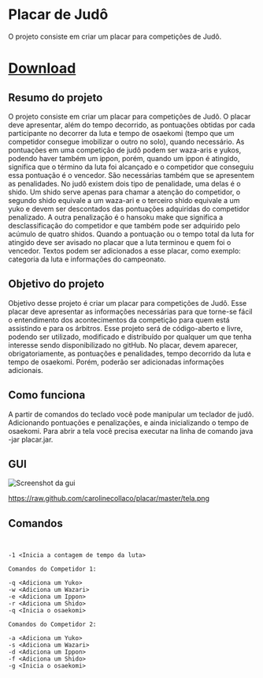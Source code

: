 Placar de Judô
======

O projeto consiste em criar um placar para competições de Judô.

[Download](https://www.dropbox.com/s/ye30hasvblir0l2/placar.jar)
============


Resumo do projeto
---------------------
O projeto consiste em criar um placar para competições de Judô. O placar deve apresentar, além do tempo decorrido, as pontuações obtidas por cada participante no decorrer da luta e tempo de osaekomi (tempo que um competidor consegue imobilizar o outro no solo), quando necessário. As pontuações em uma competição de judô podem ser waza-aris e yukos, podendo haver também um ippon, porém, quando um ippon é atingido, significa que o término da luta foi alcançado e o competidor que conseguiu essa pontuação é o vencedor. São necessárias também que se apresentem as penalidades. No judô existem dois tipo de penalidade, uma delas é o shido. Um shido serve apenas para chamar a atenção do competidor, o segundo shido equivale a um waza-ari e o terceiro shido equivale a um yuko  e devem ser descontados das pontuações adquiridas do competidor penalizado. A outra penalização é o hansoku make  que significa a desclassificação do competidor e que também pode ser adquirido pelo acúmulo de quatro shidos. Quando a pontuação ou o tempo total da luta for atingido deve ser avisado no placar que a luta terminou e quem foi o vencedor. Textos podem ser adicionados a esse placar, como exemplo: categoria da luta e informações do campeonato.

Objetivo do projeto
---------------------
Objetivo desse projeto é criar um placar para competições de Judô. Esse placar deve apresentar as informações necessárias para que torne-se fácil o entendimento dos acontecimentos da competição para quem está assistindo e para os árbitros. Esse projeto será de código-aberto e livre, podendo ser utilizado, modificado e distribuído por qualquer um que tenha interesse sendo disponibilizado no gitHub. 
No placar, devem aparecer, obrigatoriamente, as pontuações e penalidades, tempo decorrido da luta e tempo de osaekomi. Porém, poderão ser adicionadas informações adicionais. 

Como funciona 
---------------------
A partir de comandos do teclado você pode manipular um teclador de judô. Adicionando pontuações e penalizações, e ainda inicializando o tempo de osaekomi. Para abrir a tela você precisa executar na linha de comando java -jar placar.jar.

GUI
---------------------
![Screenshot da gui](tps://raw.github.com/carolinecollaco/placar/master/tela.png "GUI") 

https://raw.github.com/carolinecollaco/placar/master/tela.png

Comandos
---------------------

<pre><code>

-1 &lt;Inicia a contagem de tempo da luta&gt;

Comandos do Competidor 1:

-q &lt;Adiciona um Yuko&gt;
-w &lt;Adiciona um Wazari&gt;
-e &lt;Adiciona um Ippon&gt;
-r &lt;Adiciona um Shido&gt;
-q &lt;Inicia o osaekomi&gt;

Comandos do Competidor 2:

-a &lt;Adiciona um Yuko&gt;
-s &lt;Adiciona um Wazari&gt;
-d &lt;Adiciona um Ippon&gt;
-f &lt;Adiciona um Shido&gt;
-g &lt;Inicia o osaekomi&gt;

</code></pre>



